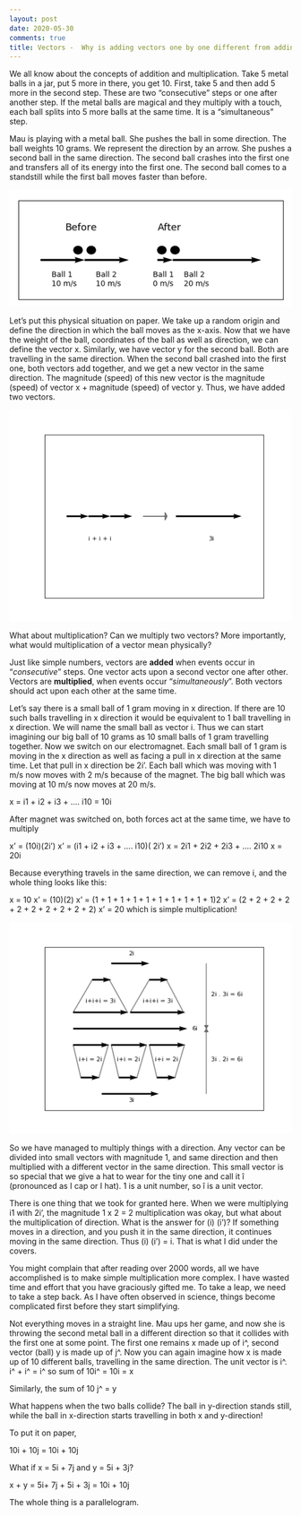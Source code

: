 ```yaml
---
layout: post
date: 2020-05-30
comments: true
title: Vectors -  Why is adding vectors one by one different from adding vectors at the same time?
---
```


We all know about the concepts of addition and multiplication. Take 5 metal balls in a jar, put 5 more in there, you get 10. First, take 5 and then add 5 more in the second step. These are two “consecutive” steps or one after another step. If the metal balls are magical and they multiply with a touch, each ball splits into 5 more balls at the same time. It is a “simultaneous” step.

Mau is playing with a metal ball. She pushes the ball in some direction. The ball weights 10 grams. We represent the direction by an arrow. She pushes a second ball in the same direction. The second ball crashes into the first one and transfers all of its energy into the first one. The second ball comes to a standstill while the first ball moves faster than before.

![Balls](/assets/Vectors/Balls.png)

Let’s put this physical situation on paper. We take up a random origin and define the direction in which the ball moves as the x-axis. Now that we have the weight of the ball, coordinates of the ball as well as direction, we can define the vector x. Similarly, we have vector y for the second ball. Both are travelling in the same direction. When the second ball crashed into the first one, both vectors add together, and we get a new vector in the same direction. The magnitude (speed) of this new vector is the magnitude (speed) of vector x + magnitude (speed) of vector y.
Thus, we have added two vectors.

![Addition](/assets/Vectors/addition.png)

What about multiplication? Can we multiply two vectors? More importantly, what would multiplication of a vector mean physically?

Just like simple numbers, vectors are **added** when events occur in “*consecutive*” steps. One vector acts upon a second vector one after other. Vectors are **multiplied**, when events occur “*simultaneously*”. Both vectors should act upon each other at the same time.

Let’s say there is a small ball of 1 gram moving in x direction. If there are 10 such balls travelling in x direction it would be equivalent to 1 ball travelling in x direction. We will name the small ball as vector i. Thus we can start imagining our big ball of 10 grams as 10 small balls of 1 gram travelling together. Now we switch on our electromagnet. Each small ball of 1 gram is moving in the x direction as well as facing a pull in x direction at the same time. Let that pull in x direction be 2i’. Each ball which was moving with 1 m/s now moves with 2 m/s because of the magnet. The big ball which was moving at 10 m/s now moves at 20 m/s.

x = i1 + i2 + i3 + …. i10 = 10i

After magnet was switched on, both forces act at the same time, we have to multiply

x’ = (10i)(2i’) 
x’ = (i1 + i2 + i3 + …. i10)( 2i’)
x = 2i1 + 2i2 + 2i3 + …. 2i10
x = 20i

Because everything travels in the same direction, we can remove i, and the whole thing looks like this:

x = 10
x’ = (10)(2)
x’ = (1 + 1 + 1 + 1 + 1 + 1 + 1 + 1 + 1 + 1)2
x’ = (2 + 2 + 2 + 2 + 2 + 2 + 2 + 2 + 2 + 2)
x’ = 20
which is simple multiplication!

![Multiplication](/assets/Vectors/Multiplication.png)

So we have managed to multiply things with a direction. Any vector can be divided into small vectors with magnitude 1, and same direction and then multiplied with a different vector in the same direction. This small vector is so special that we give a hat to wear for the tiny one and call it î (pronounced as I cap or I hat). 1 is a unit number, so î is a unit vector.

There is one thing that we took for granted here. When we were multiplying i1 with 2i’, the magnitude 1 x 2 = 2 multiplication was okay, but what about the multiplication of direction. What is the answer for (i) (i’)? If something moves in a direction, and you push it in the same direction, it continues moving in the same direction. Thus (i) (i’) = i. That is what I did under the covers.

You might complain that after reading over 2000 words, all we have accomplished is to make simple multiplication more complex. I have wasted time and effort that you have graciously gifted me. To take a leap, we need to take a step back. As I have often observed in science, things become complicated first before they start simplifying.

Not everything moves in a straight line. Mau ups her game, and now she is throwing the second metal ball in a different direction so that it collides with the first one at some point. The first one remains x made up of i^, second vector (ball) y is made up of j^.
Now you can again imagine how x is made up of 10 different balls, travelling in the same direction. The unit vector is i^. i^ + i^ = i^ so sum of 10i^ = 10i = x

Similarly, the sum of 10 j^ = y

What happens when the two balls collide? The ball in y-direction stands still, while the ball in x-direction starts travelling in both x and y-direction!

To put it on paper,

10i + 10j = 10i + 10j

What if x = 5i + 7j and y = 5i + 3j?

x + y = 5i+ 7j + 5i + 3j = 10i + 10j

The whole thing is a parallelogram.

